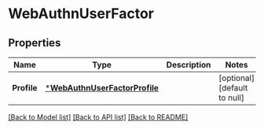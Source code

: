 # WebAuthnUserFactor

## Properties
Name | Type | Description | Notes
------------ | ------------- | ------------- | -------------
**Profile** | [***WebAuthnUserFactorProfile**](WebAuthnUserFactorProfile.md) |  | [optional] [default to null]

[[Back to Model list]](../README.md#documentation-for-models) [[Back to API list]](../README.md#documentation-for-api-endpoints) [[Back to README]](../README.md)


